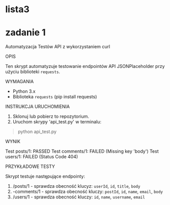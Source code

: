 # lista3
# zadanie 1
Automatyzacja Testów API z wykorzystaniem curl

OPIS

Ten skrypt automatyzuje testowanie endpointów API JSONPlaceholder przy użyciu biblioteki `requests`.

WYMAGANIA
- Python 3.x
- Biblioteka `requests` (pip install requests)

INSTRUKCJA URUCHOMIENIA
1. Sklonuj lub pobierz to repozytorium.
2. Uruchom skrypy 'api_test.py' w terminalu:
  > python api_test.py

WYNIK

Test posts/1: PASSED
Test comments/1: FAILED (Missing key 'body')
Test users/1: FAILED (Status Code 404)

PRZYKŁADOWE TESTY

Skrypt testuje następujące endpointy:
1. /posts/1 - sprawdza obecność klucyz: `userId`, `id`, `title`, `body`
2. -comments/1 - sprawdza obecność kluczy: `postId`, `id`, `name`, `email`, `body`
3. /users/1 - sprawdza obecność kluczy: `id`, `name`, `username`, `email`
